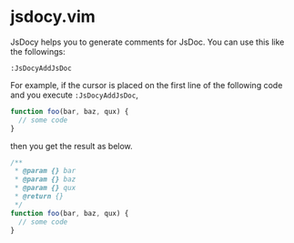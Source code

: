 jsdocy.vim
============

JsDocy helps you to generate comments for JsDoc.
You can use this like the followings:

```vim
:JsDocyAddJsDoc
```

For example, if the cursor is placed on the first line of the following code
and you execute `:JsDocyAddJsDoc`,

```js
function foo(bar, baz, qux) {
  // some code
}
```

then you get the result as below.

```js
/**
 * @param {} bar
 * @param {} baz
 * @param {} qux
 * @return {}
 */
function foo(bar, baz, qux) {
  // some code
}
```


